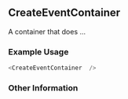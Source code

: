 ## CreateEventContainer
A container that does ...

### Example Usage

```js
<CreateEventContainer  />
```


### Other Information
